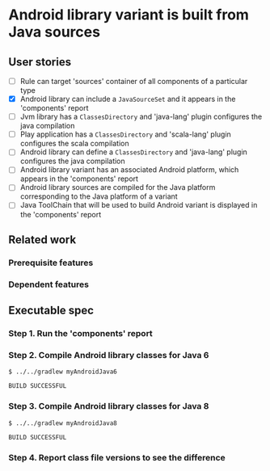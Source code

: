 # Android library variant is built from Java sources

## User stories

- [ ] Rule can target 'sources' container of all components of a particular type
- [x] Android library can include a `JavaSourceSet` and it appears in the 'components' report
- [ ] Jvm library has a `ClassesDirectory` and 'java-lang' plugin configures the java compilation
- [ ] Play application has a `ClassesDirectory` and 'scala-lang' plugin configures the scala compilation
- [ ] Android library can define a `ClassesDirectory` and 'java-lang' plugin configures the java compilation
- [ ] Android library variant has an associated Android platform, which appears in the 'components' report
- [ ] Android library sources are compiled for the Java platform corresponding to the Java platform of a variant
- [ ] Java ToolChain that will be used to build Android variant is displayed in the 'components' report

## Related work

### Prerequisite features

### Dependent features


## Executable spec

### Step 1. Run the 'components' report

### Step 2. Compile Android library classes for Java 6

    $ ../../gradlew myAndroidJava6

    BUILD SUCCESSFUL

### Step 3. Compile Android library classes for Java 8

    $ ../../gradlew myAndroidJava8

    BUILD SUCCESSFUL

### Step 4. Report class file versions to see the difference
